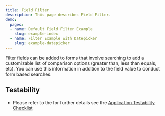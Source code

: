 ```yaml
---
title: Field Filter
description: This page describes Field Filter.
demo:
  pages:
  - name: Default Field Filter Example
    slug: example-index
  - name: Filter Example with Datepicker
    slug: example-datepicker
---
```


Filter fields can be added to forms that involve searching to add a customizable list of comparison options (greater than, less than equals, etc).
You can use this information in addition to the field value to conduct form based searches.

## Testability

- Please refer to the for further details see the [Application Testability Checklist](https://design.infor.com/resources/application-testability-checklist)
